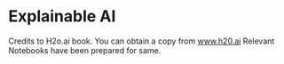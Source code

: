 # Explainable AI

Credits to H2o.ai book.
You can obtain a copy from www.h20.ai 
Relevant Notebooks have been prepared for same. 
